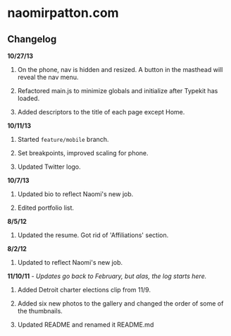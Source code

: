 naomirpatton.com
================

Changelog
---------

**10/27/13**

1. On the phone, nav is hidden and resized. A button in the masthead will reveal the nav menu.

2. Refactored main.js to minimize globals and initialize after Typekit has loaded.

3. Added descriptors to the title of each page except Home.


**10/11/13**

1. Started `feature/mobile` branch.

2. Set breakpoints, improved scaling for phone.

3. Updated Twitter logo.


**10/7/13**

1. Updated bio to reflect Naomi's new job.

2. Edited portfolio list.


**8/5/12**

1. Updated the resume. Got rid of 'Affiliations' section.


**8/2/12**

1. Updated to reflect Naomi's new job.


**11/10/11** - *Updates go back to February, but alas, the log starts here.*

1. Added Detroit charter elections clip from 11/9.

2. Added six new photos to the gallery and changed the order of some of the thumbnails.

3. Updated README and renamed it README.md
